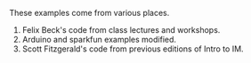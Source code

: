 These examples come from various places.

1. Felix Beck's code from class lectures and workshops.
2. Arduino and sparkfun examples modified.
3. Scott Fitzgerald's code from previous editions of Intro to IM.
